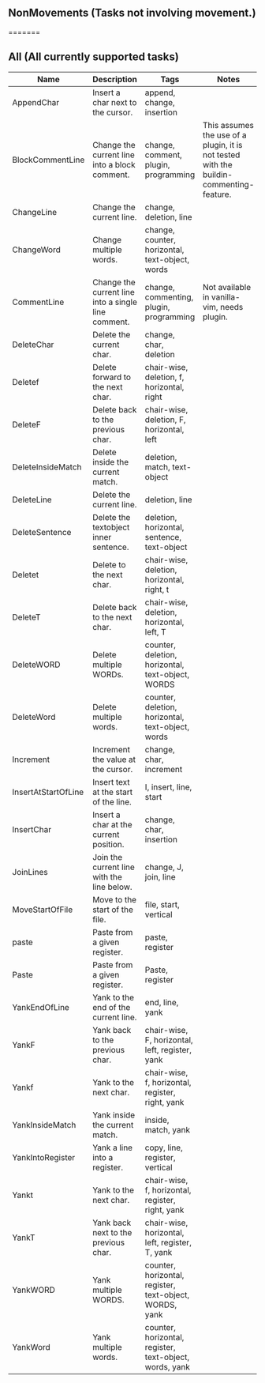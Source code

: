 ## NonMovements (Tasks not involving movement.)
=======
## All (All currently supported tasks)
| Name | Description | Tags | Notes
| --- | -------- | -------- | -------- |
|AppendChar | Insert a char next to the cursor. | append, change, insertion |
|BlockCommentLine | Change the current line into a block comment. | change, comment, plugin, programming | This assumes the use of a plugin, it is not tested with the buildin-commenting-feature. |
|ChangeLine | Change the current line. | change, deletion, line |
|ChangeWord | Change multiple words. | change, counter, horizontal, text-object, words |
|CommentLine | Change the current line into a single line comment. | change, commenting, plugin, programming | Not available in vanilla-vim, needs plugin. |
|DeleteChar | Delete the current char. | change, char, deletion |
|Deletef | Delete forward to the next char. | chair-wise, deletion, f, horizontal, right |
|DeleteF | Delete back to the previous char. | chair-wise, deletion, F, horizontal, left |
|DeleteInsideMatch | Delete inside the current match. | deletion, match, text-object |
|DeleteLine | Delete the current line. | deletion, line |
|DeleteSentence | Delete the textobject inner sentence. | deletion, horizontal, sentence, text-object |
|Deletet | Delete to the next char. | chair-wise, deletion, horizontal, right, t |
|DeleteT | Delete back to the next char. | chair-wise, deletion, horizontal, left, T |
|DeleteWORD | Delete multiple WORDs. | counter, deletion, horizontal, text-object, WORDS |
|DeleteWord | Delete multiple words. | counter, deletion, horizontal, text-object, words |
|Increment | Increment the value at the cursor. | change, char, increment |
|InsertAtStartOfLine | Insert text at the start of the line. | I, insert, line, start |
|InsertChar | Insert a char at the current position. | change, char, insertion |
|JoinLines | Join the current line with the line below. | change, J, join, line |
|MoveStartOfFile | Move to the start of the file. | file, start, vertical |
|paste | Paste from a given register. | paste, register |
|Paste | Paste from a given register. | Paste, register |
|YankEndOfLine | Yank to the end of the current line. | end, line, yank |
|YankF | Yank back to the previous char. | chair-wise, F, horizontal, left, register, yank |
|Yankf | Yank to the next char. | chair-wise, f, horizontal, register, right, yank |
|YankInsideMatch | Yank inside the current match. | inside, match, yank |
|YankIntoRegister | Yank a line into a register. | copy, line, register, vertical |
|Yankt | Yank to the next char. | chair-wise, f, horizontal, register, right, yank |
|YankT | Yank back next to the previous char. | chair-wise, horizontal, left, register, T, yank |
|YankWORD | Yank multiple WORDS. | counter, horizontal, register, text-object, WORDS, yank |
|YankWord | Yank multiple words. | counter, horizontal, register, text-object, words, yank |
